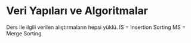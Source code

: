 # Veri Yapıları ve Algoritmalar

Ders ile ilgili verilen alıştırmaların hepsi yüklü.
IS = Insertion Sorting
MS = Merge Sorting
